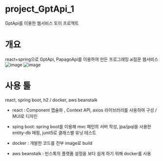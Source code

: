 # project_GptApi_1
GptApi를 이용한 웹서비스 토이 프로젝트

# 개요
react+spring으로 GptApi, PapagoApi를 이용하여 만든 프로그래밍 ai질문 웹서비스
![image](https://user-images.githubusercontent.com/96664524/221394229-c8e595b7-4350-44b9-b22c-0ab44d492125.png)
![image](https://user-images.githubusercontent.com/96664524/221394278-c8740e1e-0d9d-4520-a836-53025e297674.png)




# 사용 툴
react, spring boot, h2 / docker, aws beanstalk

- react : Component 캡슐화 , Context API, axios 라이브러리를 사용하여 구성 / MUI로 디자인
- sping boot: spring boot를 이용해 mvc 패턴의 서버 작성, jpa/jpql을 사용한 entity-db 매핑, junit5로 클래스별 유닛 테스트

- docker : 개발한 코드를 전부 image로 build 
- aws beanstalk : 빈스톡의 플랫폼 설정을 보다 쉽게 하기 위해 docker를 사용

